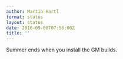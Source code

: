 ```yaml
---
author: Martin Hartl
format: status
layout: status
date: 2016-09-08T07:56:00Z
title: ''
---
```

Summer ends when you install the GM builds.